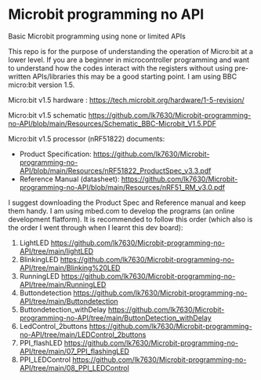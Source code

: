 # Microbit programming no API
 Basic Microbit programming using none or limited APIs

This repo is for the purpose of understanding the operation of Micro:bit at a lower level. If you are a beginner in microcontroller programming and want to understand how the codes interact with the registers without using pre-written APIs/libraries this may be a good starting point. I am using BBC micro:bit version 1.5.

Micro:bit v1.5 hardware : 
https://tech.microbit.org/hardware/1-5-revision/

Micro:bit v1.5 schematic
https://github.com/lk7630/Microbit-programming-no-API/blob/main/Resources/Schematic_BBC-Microbit_V1.5.PDF

Micro:bit v1.5 processor (nRF51822) documents:
 + Product Specification: https://github.com/lk7630/Microbit-programming-no-API/blob/main/Resources/nRF51822_ProductSpec_v3.3.pdf
 + Reference Manual (datasheet): https://github.com/lk7630/Microbit-programming-no-API/blob/main/Resources/nRF51_RM_v3.0.pdf

I suggest downloading the Product Spec and Reference manual and keep them handy.
I am using mbed.com to develop the programs (an online development flatform).
It is recommended to follow this order (which also is the order I went through when I learnt this dev board):
1. LightLED https://github.com/lk7630/Microbit-programming-no-API/tree/main/lightLED
2. BlinkingLED https://github.com/lk7630/Microbit-programming-no-API/tree/main/Blinking%20LED
3. RunningLED https://github.com/lk7630/Microbit-programming-no-API/tree/main/RunningLED
4. Buttondetection https://github.com/lk7630/Microbit-programming-no-API/tree/main/Buttondetection
5. Buttondetection_withDelay https://github.com/lk7630/Microbit-programming-no-API/tree/main/ButtonDetection_withDelay
6. LedControl_2buttons https://github.com/lk7630/Microbit-programming-no-API/tree/main/LEDControl_2buttons
7. PPI_flashLED https://github.com/lk7630/Microbit-programming-no-API/tree/main/07_PPI_flashingLED
8. PPI_LEDControl https://github.com/lk7630/Microbit-programming-no-API/tree/main/08_PPI_LEDControl
